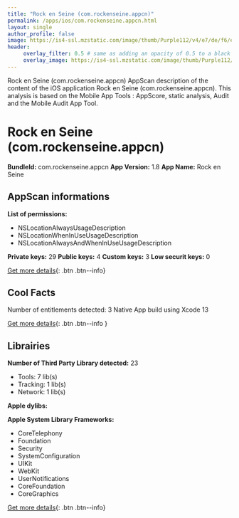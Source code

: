 ```yaml
---
title: "Rock en Seine (com.rockenseine.appcn)"
permalink: /apps/ios/com.rockenseine.appcn.html
layout: single
author_profile: false
image: https://is4-ssl.mzstatic.com/image/thumb/Purple112/v4/e7/de/f6/e7def6f2-5ce9-4e3a-ab2d-372d18e99f52/AppIcon-1x_U007emarketing-0-7-0-85-220.png/512x512bb.jpg
header: 
     overlay_filter: 0.5 # same as adding an opacity of 0.5 to a black background
     overlay_image: https://is4-ssl.mzstatic.com/image/thumb/Purple112/v4/e7/de/f6/e7def6f2-5ce9-4e3a-ab2d-372d18e99f52/AppIcon-1x_U007emarketing-0-7-0-85-220.png/512x512bb.jpg
---
```

Rock en Seine (com.rockenseine.appcn) AppScan description of the content of the iOS application Rock en Seine (com.rockenseine.appcn). This analysis is based on the Mobile App Tools : AppScore, static analysis, Audit and the Mobile Audit App Tool.

# Rock en Seine (com.rockenseine.appcn)

**BundleId:** com.rockenseine.appcn
**App Version:** 1.8
**App Name:** Rock en Seine


## AppScan informations 

**List of permissions:** 
- NSLocationAlwaysUsageDescription
- NSLocationWhenInUseUsageDescription
- NSLocationAlwaysAndWhenInUseUsageDescription
  
  
**Private keys:** 29
**Public keys:** 4
**Custom keys:** 3
**Low securit keys:** 0
  
[Get more details](/pricing.html){: .btn .btn--info}

## Cool Facts

Number of entitlements detected: 3
Native App
build using Xcode 13
  
[Get more details](/pricing.html){: .btn .btn--info }

## Librairies 
**Number of Third Party Library detected:** 23
- Tools: 7 lib(s)
- Tracking: 1 lib(s)
- Network: 1 lib(s)


**Apple dylibs:**


**Apple System Library Frameworks:**
- CoreTelephony
- Foundation
- Security
- SystemConfiguration
- UIKit
- WebKit
- UserNotifications
- CoreFoundation
- CoreGraphics


  
[Get more details](/pricing.html){: .btn .btn--info}


